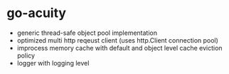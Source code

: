 # go-acuity

- generic thread-safe object pool implementation
- optimized multi http reqeust client (uses http.Client connection pool)
- improcess memory cache with default and object level cache eviction policy
- logger with logging level
